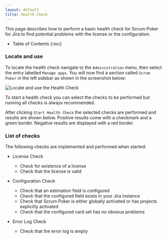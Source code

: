 ```yaml
---
layout: default
title: Health Check
---
```


This page describes how to perform a basic health check for Scrum Poker for Jira to find potential problems with the license or the configuration.

* Table of Contents
{:toc}

### Locate and use

To locate the health check navigate to the `Administration` menu, then select the entry labelled `Manage apps`.
You will now find a section called `Scrum Poker` in the left sidebar as shown in the screenshot below:

![Locate and use the Health Check](/images/health-check-locate-and-use.png)

To start a health check you can select the checks to be performed but running all checks is always recommended.

After clicking `Start Health Check` the selected checks are performed and results are shown below.
Positive results come with a checkmark and a green border.
Negative results are displayed with a red border.

### List of checks

The following checks are implemented and performed when started:

* License Check
  * Check for existence of a license
  * Check that the license is valid

* Configuration Check
  * Check that an estimation field is configured
  * Check that the configured field exists in your Jira instance
  * Check that Scrum Poker is either globally activated or has projects explicitly activated
  * Check that the configured card set has no obvious problems

* Error Log Check
  * Check that the error log is empty
